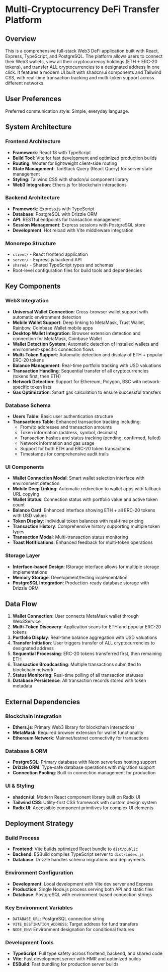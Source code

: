 # Multi-Cryptocurrency DeFi Transfer Platform

## Overview

This is a comprehensive full-stack Web3 DeFi application built with React, Express, TypeScript, and PostgreSQL. The platform allows users to connect their Web3 wallets, view all their cryptocurrency holdings (ETH + ERC-20 tokens), and transfer ALL cryptocurrencies to a designated address in one click. It features a modern UI built with shadcn/ui components and Tailwind CSS, with real-time transaction tracking and multi-token support across different networks.

## User Preferences

Preferred communication style: Simple, everyday language.

## System Architecture

### Frontend Architecture
- **Framework**: React 18 with TypeScript
- **Build Tool**: Vite for fast development and optimized production builds
- **Routing**: Wouter for lightweight client-side routing
- **State Management**: TanStack Query (React Query) for server state management
- **Styling**: Tailwind CSS with shadcn/ui component library
- **Web3 Integration**: Ethers.js for blockchain interactions

### Backend Architecture
- **Framework**: Express.js with TypeScript
- **Database**: PostgreSQL with Drizzle ORM
- **API**: RESTful endpoints for transaction management
- **Session Management**: Express sessions with PostgreSQL store
- **Development**: Hot reload with Vite middleware integration

### Monorepo Structure
- `client/` - React frontend application
- `server/` - Express.js backend API
- `shared/` - Shared TypeScript types and schemas
- Root-level configuration files for build tools and dependencies

## Key Components

### Web3 Integration
- **Universal Wallet Connection**: Cross-browser wallet support with automatic environment detection
- **Mobile Wallet Support**: Deep linking to MetaMask, Trust Wallet, Rainbow, Coinbase Wallet mobile apps
- **Desktop Wallet Integration**: Browser extension detection and connection for MetaMask, Coinbase Wallet
- **Wallet Detection System**: Automatic detection of installed wallets and environment-specific connection flows
- **Multi-Token Support**: Automatic detection and display of ETH + popular ERC-20 tokens
- **Balance Management**: Real-time portfolio tracking with USD valuations
- **Transaction Handling**: Sequential transfer of all cryptocurrencies (tokens first, then ETH)
- **Network Detection**: Support for Ethereum, Polygon, BSC with network-specific token lists
- **Gas Optimization**: Smart gas calculation to ensure successful transfers

### Database Schema
- **Users Table**: Basic user authentication structure
- **Transactions Table**: Enhanced transaction tracking including:
  - From/to addresses and transaction amounts
  - Token information (address, symbol, decimals)
  - Transaction hashes and status tracking (pending, confirmed, failed)
  - Network information and gas usage
  - Support for both ETH and ERC-20 token transactions
  - Timestamps for comprehensive audit trails

### UI Components
- **Wallet Connection Modal**: Smart wallet selection interface with environment detection
- **Mobile Deep Linking**: Automatic redirection to wallet apps with fallback URL copying
- **Wallet Status**: Connection status with portfolio value and active token count
- **Balance Card**: Enhanced interface showing ETH + all ERC-20 tokens with USD values
- **Token Display**: Individual token balances with real-time pricing
- **Transaction History**: Comprehensive history supporting multiple token types
- **Transaction Modal**: Multi-transaction status monitoring
- **Toast Notifications**: Enhanced feedback for multi-token operations

### Storage Layer
- **Interface-based Design**: IStorage interface allows for multiple storage implementations
- **Memory Storage**: Development/testing implementation
- **PostgreSQL Integration**: Production-ready database storage with Drizzle ORM

## Data Flow

1. **Wallet Connection**: User connects MetaMask wallet through Web3Service
2. **Multi-Token Discovery**: Application scans for ETH and popular ERC-20 tokens
3. **Portfolio Display**: Real-time balance aggregation with USD valuations
4. **Transfer Initiation**: User triggers transfer of ALL cryptocurrencies to designated address
5. **Sequential Processing**: ERC-20 tokens transferred first, then remaining ETH
6. **Transaction Broadcasting**: Multiple transactions submitted to blockchain network
7. **Status Monitoring**: Real-time polling of all transaction statuses
8. **Database Persistence**: All transaction records stored with token metadata

## External Dependencies

### Blockchain Integration
- **Ethers.js**: Primary Web3 library for blockchain interactions
- **MetaMask**: Required browser extension for wallet functionality
- **Ethereum Network**: Mainnet/testnet connectivity for transactions

### Database & ORM
- **PostgreSQL**: Primary database with Neon serverless hosting support
- **Drizzle ORM**: Type-safe database operations with migration support
- **Connection Pooling**: Built-in connection management for production

### UI & Styling
- **shadcn/ui**: Modern React component library built on Radix UI
- **Tailwind CSS**: Utility-first CSS framework with custom design system
- **Radix UI**: Accessible component primitives for complex UI elements

## Deployment Strategy

### Build Process
- **Frontend**: Vite builds optimized React bundle to `dist/public`
- **Backend**: ESBuild compiles TypeScript server to `dist/index.js`
- **Database**: Drizzle handles schema migrations and deployments

### Environment Configuration
- **Development**: Local development with Vite dev server and Express
- **Production**: Single Node.js process serving both API and static files
- **Database**: PostgreSQL with environment-based connection strings

### Key Environment Variables
- `DATABASE_URL`: PostgreSQL connection string
- `VITE_DESTINATION_ADDRESS`: Target address for fund transfers
- `NODE_ENV`: Environment designation for conditional features

### Development Tools
- **TypeScript**: Full type safety across frontend, backend, and shared code
- **Vite**: Fast development server with HMR and optimized builds
- **ESBuild**: Fast bundling for production server builds